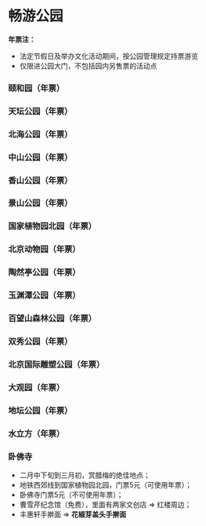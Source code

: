 # 畅游公园

**年票注：**
- 法定节假日及举办文化活动期间，按公园管理规定持票游览
- 仅限进公园大门，不包括园内另售票的活动点

### 颐和园（年票）

### 天坛公园（年票）

### 北海公园（年票）

### 中山公园（年票）

### 香山公园（年票）

### 景山公园（年票）

### 国家植物园北园（年票）

### 北京动物园（年票）

### 陶然亭公园（年票）

### 玉渊潭公园（年票）

### 百望山森林公园（年票）

### 双秀公园（年票）

### 北京国际雕塑公园（年票）

### 大观园（年票）

### 地坛公园（年票）

### 水立方（年票）

### 卧佛寺
- 二月中下旬到三月初，赏腊梅的绝佳地点；
- 地铁西郊线到国家植物园北园，门票5元（可使用年票）；
- 卧佛寺门票5元（不可使用年票）；
- 曹雪芹纪念馆（免费），里面有两家文创店 => 红楼周边；
- 丰惠轩手擀面 => **花椒芽盖头手擀面**